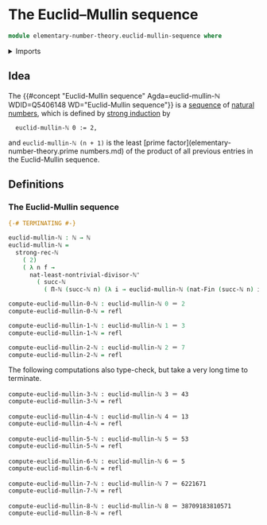 # The Euclid–Mullin sequence

```agda
module elementary-number-theory.euclid-mullin-sequence where
```

<details><summary>Imports</summary>

```agda
open import elementary-number-theory.fundamental-theorem-of-arithmetic
open import elementary-number-theory.natural-numbers
open import elementary-number-theory.products-of-natural-numbers
open import elementary-number-theory.strict-inequality-natural-numbers
open import elementary-number-theory.strong-induction-natural-numbers

open import foundation.dependent-pair-types
open import foundation.identity-types
open import foundation.unit-type

open import univalent-combinatorics.standard-finite-types
```

</details>

## Idea

The
{{#concept "Euclid-Mullin sequence" Agda=euclid-mullin-ℕ WDID=Q5406148 WD="Euclid-Mullin sequence"}}
is a [sequence](foundation.sequences.md) of
[natural numbers](elementary-number-theory.natural-numbers.md), which is defined
by
[strong induction](elementary-number-theory.strong-induction-natural-numbers.md)
by

```text
  euclid-mullin-ℕ 0 := 2,
```

and `euclid-mullin-ℕ (n + 1)` is the least [prime
factor](elementary-number-theory.prime numbers.md) of the product of all
previous entries in the Euclid-Mullin sequence.

## Definitions

### The Euclid-Mullin sequence

```agda
{-# TERMINATING #-}

euclid-mullin-ℕ : ℕ → ℕ
euclid-mullin-ℕ =
  strong-rec-ℕ
    ( 2)
    ( λ n f →
      nat-least-nontrivial-divisor-ℕ'
        ( succ-ℕ
          ( Π-ℕ (succ-ℕ n) (λ i → euclid-mullin-ℕ (nat-Fin (succ-ℕ n) i)))))

compute-euclid-mullin-0-ℕ : euclid-mullin-ℕ 0 ＝ 2
compute-euclid-mullin-0-ℕ = refl

compute-euclid-mullin-1-ℕ : euclid-mullin-ℕ 1 ＝ 3
compute-euclid-mullin-1-ℕ = refl

compute-euclid-mullin-2-ℕ : euclid-mullin-ℕ 2 ＝ 7
compute-euclid-mullin-2-ℕ = refl
```

The following computations also type-check, but take a very long time to
terminate.

```text
compute-euclid-mullin-3-ℕ : euclid-mullin-ℕ 3 ＝ 43
compute-euclid-mullin-3-ℕ = refl

compute-euclid-mullin-4-ℕ : euclid-mullin-ℕ 4 ＝ 13
compute-euclid-mullin-4-ℕ = refl

compute-euclid-mullin-5-ℕ : euclid-mullin-ℕ 5 ＝ 53
compute-euclid-mullin-5-ℕ = refl

compute-euclid-mullin-6-ℕ : euclid-mullin-ℕ 6 ＝ 5
compute-euclid-mullin-6-ℕ = refl

compute-euclid-mullin-7-ℕ : euclid-mullin-ℕ 7 ＝ 6221671
compute-euclid-mullin-7-ℕ = refl

compute-euclid-mullin-8-ℕ : euclid-mullin-ℕ 8 ＝ 38709183810571
compute-euclid-mullin-8-ℕ = refl
```
